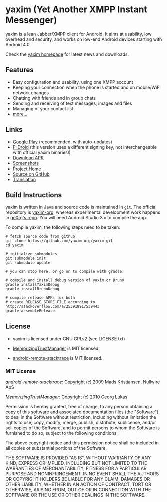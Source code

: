 yaxim (Yet Another XMPP Instant Messenger)
==========================================

yaxim is a lean Jabber/XMPP client for Android. It aims at usability, low overhead and security, and works on low-end Android devices starting with Android 4.0.

Check the [yaxim homepage](https://yaxim.org/) for latest news and downloads.

## Features

 * Easy configuration and usability, using one XMPP account
 * Keeping your connection when the phone is started and on mobile/WiFi network changes
 * Chatting with friends and in group chats
 * Sending and receiving of text messages, images and files
 * Managing of your contact list
 * [more...](https://yaxim.org/features/)


## Links

 * [Google Play](https://play.google.com/store/apps/details?id=org.yaxim.androidclient) (recommended, with auto-updates)
 * [F-Droid](https://f-droid.org/repository/browse/?fdid=org.yaxim.androidclient) (this version uses a different signing key, not interchangeable with official yaxim binaries!)
 * [Download APK](http://yax.im/apk)
 * [Screenshots](https://yaxim.org/screenshots/)
 * [Project Home](https://yaxim.org/)
 * [Source on GitHub](https://github.com/yaxim-org/yaxim)
 * [Translation](https://translations.launchpad.net/yaxim/master/+pots/yaxim/)


## Build Instructions

yaxim is written in Java and source code is maintained in `git`. The official
repository is [yaxim-org](https://github.com/yaxim-org/yaxim), whereas
experimental development work happens in
[ge0rg's repo](https://github.com/ge0rg/yaxim). You will need Android Studio 3.x
to compile the app.

To compile yaxim, the following steps need to be taken:

	# fetch source code from github
	git clone https://github.com/yaxim-org/yaxim.git
	cd yaxim
	
	# initialize submodules
	git submodule init
	git submodule update
	
	# you can stop here, or go on to compile with gradle:

	# compile and install debug version of yaxim or Bruno
	gradle installYaximDebug
	gradle installBrunoDebug
	
	# compile release APKs for both
	# create RELEASE_STORE_FILE according to http://stackoverflow.com/a/25391891/539443
	gradle assembleRelease


## License

 * yaxim is licensed under GNU GPLv2 (see LICENSE.txt)

 * [MemorizingTrustManager](https://github.com/ge0rg/memorizingtrustmanager) is MIT licensed.

 * [android-remote-stacktrace](http://code.google.com/p/android-remote-stacktrace/) is MIT licensed.


### MIT License

*android-remote-stacktrace*: Copyright (c) 2009 Mads Kristiansen, Nullwire ApS

*MemorizingTrustManager*: Copyright (c) 2010 Georg Lukas

Permission is hereby granted, free of charge, to any person obtaining a copy
of this software and associated documentation files (the "Software"), to deal
in the Software without restriction, including without limitation the rights
to use, copy, modify, merge, publish, distribute, sublicense, and/or sell
copies of the Software, and to permit persons to whom the Software is
furnished to do so, subject to the following conditions:

The above copyright notice and this permission notice shall be included in all
copies or substantial portions of the Software.

THE SOFTWARE IS PROVIDED "AS IS", WITHOUT WARRANTY OF ANY KIND, EXPRESS OR
IMPLIED, INCLUDING BUT NOT LIMITED TO THE WARRANTIES OF MERCHANTABILITY,
FITNESS FOR A PARTICULAR PURPOSE AND NONINFRINGEMENT. IN NO EVENT SHALL THE
AUTHORS OR COPYRIGHT HOLDERS BE LIABLE FOR ANY CLAIM, DAMAGES OR OTHER
LIABILITY, WHETHER IN AN ACTION OF CONTRACT, TORT OR OTHERWISE, ARISING FROM,
OUT OF OR IN CONNECTION WITH THE SOFTWARE OR THE USE OR OTHER DEALINGS IN THE
SOFTWARE.
